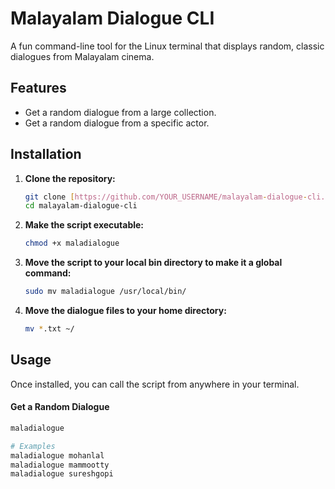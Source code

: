 # Malayalam Dialogue CLI

A fun command-line tool for the Linux terminal that displays random, classic dialogues from Malayalam cinema.

## Features

- Get a random dialogue from a large collection.
- Get a random dialogue from a specific actor.

## Installation

1.  **Clone the repository:**
    ```bash
    git clone [https://github.com/YOUR_USERNAME/malayalam-dialogue-cli.git](https://github.com/YOUR_USERNAME/malayalam-dialogue-cli.git)
    cd malayalam-dialogue-cli
    ```

2.  **Make the script executable:**
    ```bash
    chmod +x maladialogue
    ```

3.  **Move the script to your local bin directory to make it a global command:**
    ```bash
    sudo mv maladialogue /usr/local/bin/
    ```

4.  **Move the dialogue files to your home directory:**
    ```bash
    mv *.txt ~/
    ```

## Usage

Once installed, you can call the script from anywhere in your terminal.

#### Get a Random Dialogue
```bash
maladialogue

# Examples
maladialogue mohanlal
maladialogue mammootty
maladialogue sureshgopi
